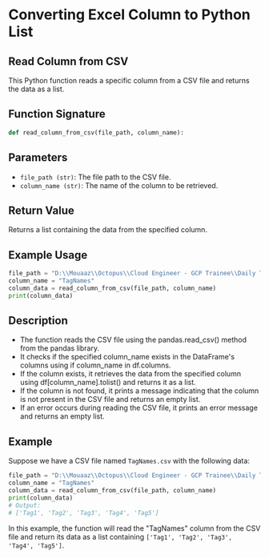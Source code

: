 # Converting Excel Column to Python List

## Read Column from CSV
This Python function reads a specific column from a CSV file and returns the data as a list.

## Function Signature
```python
def read_column_from_csv(file_path, column_name):
```
## Parameters

- `file_path (str)`: The file path to the CSV file.
- `column_name (str)`: The name of the column to be retrieved.

## Return Value
Returns a list containing the data from the specified column.

## Example Usage

```python
file_path = "D:\\Mouaaz\\Octopus\\Cloud Engineer - GCP Trainee\\Daily Tasks\\Github\\awesome-opc-resource-python\\TagNames.csv"
column_name = "TagNames"
column_data = read_column_from_csv(file_path, column_name)
print(column_data)
```
## Description
- The function reads the CSV file using the pandas.read_csv() method from the pandas library.
- It checks if the specified column_name exists in the DataFrame's columns using if column_name in df.columns.
- If the column exists, it retrieves the data from the specified column using df[column_name].tolist() and returns it as a list.
- If the column is not found, it prints a message indicating that the column is not present in the CSV file and returns an empty list.
- If an error occurs during reading the CSV file, it prints an error message and returns an empty list.

## Example
Suppose we have a CSV file named `TagNames.csv` with the following data:

```python
file_path = "D:\\Mouaaz\\Octopus\\Cloud Engineer - GCP Trainee\\Daily Tasks\\Github\\awesome-opc-resource-python\\TagNames.csv"
column_name = "TagNames"
column_data = read_column_from_csv(file_path, column_name)
print(column_data)
# Output:
# ['Tag1', 'Tag2', 'Tag3', 'Tag4', 'Tag5']
```

In this example, the function will read the "TagNames" column from the CSV file and return its data as a list containing `['Tag1', 'Tag2', 'Tag3', 'Tag4', 'Tag5']`.

